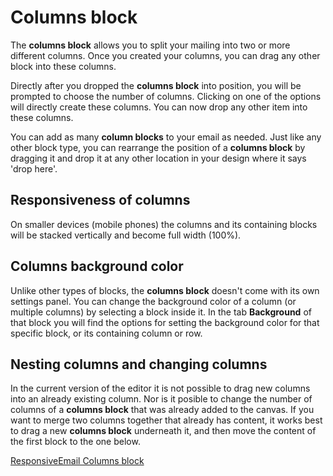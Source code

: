 # Columns block

The **columns block** allows you to split your mailing into two or more different
columns. Once you created your columns, you can drag any other block into these 
columns. 

Directly after you dropped the **columns block** into position, you will be 
prompted to choose the number of columns. Clicking on one of the options will 
directly create these columns. You can now drop any other item into these columns.

You can add as many **column blocks** to your email as needed. Just like any 
other block type, you can rearrange the position of a **columns block** by 
dragging it and drop it at any other location in your design where it says 
'drop here'. 

## Responsiveness of columns

On smaller devices (mobile phones) the columns and its containing blocks will 
be stacked vertically and become full width (100%). 

## Columns background color

Unlike other types of blocks, the **columns block** doesn't come with its own 
settings panel. You can change the background color of a column (or multiple 
columns) by selecting a block inside it. In the tab **Background** of that block 
you will find the options for setting the background color for that specific 
block, or its containing column or row.

## Nesting columns and changing columns
In the current version of the editor it is not possible to drag new columns into
an already existing column. Nor is it posible to change the number of columns of 
a **columns block** that was already added to the canvas. If you want to merge 
two columns together that already has content, it works best to drag a new 
**columns block** underneath it, and then move the content of the first block 
to the one below.

[ResponsiveEmail Columns block](copernica-docs:ResponsiveEmail/json/block-columns)
